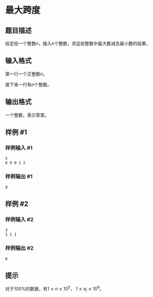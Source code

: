 # 最大跨度

## 题目描述

给定给一个整数$n$，输入$n$个整数，求这些整数中最大数减去最小数的结果。

## 输入格式

第一行一个正整数$n$。

接下来一行有$n$个整数。

## 输出格式

一个整数，表示答案。

## 样例 #1

### 样例输入 #1

```
5
8 9 0 1 2
```

### 样例输出 #1

```
9
```

## 样例 #2

### 样例输入 #2

```
3
1 1 1
```

### 样例输出 #2

```
0
```

## 提示

对于$100\%$的数据，有$1 \leq n \leq 10^5$， $1 \leq a_i \leq 10^9$。
